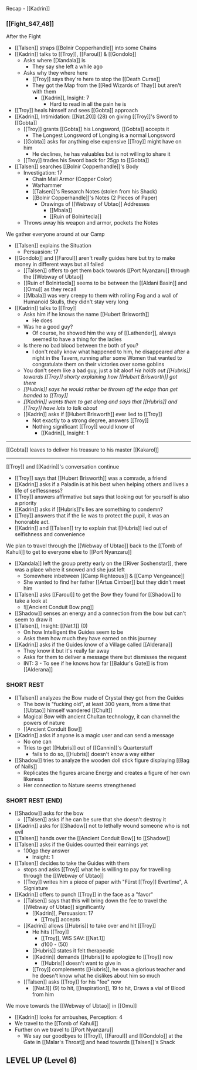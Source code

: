 Recap - [[Kadrin]]

### [[Fight_S47_48]]

After the Fight
- [[Talsen]] straps [[Bolnir Copperhandle]] into some Chains
- [[Kadrin]] talks to [[Troy]], [[Faroul]] & [[Gondolo]]
	- Asks where [[Xandala]] is
		- They say she left a while ago
	- Asks why they where here
		- [[Troy]] says they're here to stop the [[Death Curse]]
		- They got the Map from the [[Red Wizards of Thay]] but aren't with them
			- [[Kadrin]], Insight: 7
				- Hard to read in all the pain he is
- [[Troy]] heals himself and sees [[Gobta]] approach
- [[Kadrin]], Intimidation: [[Nat.20]] (28) on giving [[Troy]]'s Sword to [[Gobta]]
	- [[Troy]] grants [[Gobta]] his Longsword, [[Gobta]] accepts it
		- The Longest Longsword of Longing is a normal Longsword
	- [[Gobta]] asks for anything else expensive [[Troy]] might have on him
		- He declines, he has valuables but is not willing to share it
	- [[Troy]] trades his Sword back for 25gp to [[Gobta]]
- [[Talsen]] searches [[Bolnir Copperhandle]]'s Body
	- Investigation: 17
		- Chain Mail Armor (Copper Color)
		- Warhammer
		- [[Talsen]]'s Research Notes (stolen from his Shack)
		- [[Bolnir Copperhandle]]'s Notes (2 Pieces of Paper)
			- Drawings of [[Webway of Ubtao]] Addresses
				- [[Mbala]]
				- [[Ruin of Bolnirtecla]]
	- Throws away his weapon and armor, pockets the Notes

We gather everyone around at our Camp
- [[Talsen]] explains the Situation
	- Persuasion: 17
- [[Gondolo]] and [[Faroul]] aren't really guides here but try to make money in different ways but all failed
	- [[Talsen]] offers to get them back towards [[Port Nyanzaru]] through the [[Webway of Ubtao]]
	- [[Ruin of Bolnirtecla]] seems to be between the [[Aldani Basin]] and [[Omu]] as they recall
	- [[Mbala]] was very creepy to them with rolling Fog and a wall of Humanoid Skulls, they didn't stay very long
- [[Kadrin]] talks to [[Troy]]
	- Asks him if he knows the name [[Hubert Brisworth]]
		- He does
	- Was he a good guy?
		- Of course, he showed him the way of [[Lathender]], always seemed to have a thing for the ladies
	- Is there no bad blood between the both of you?
		- I don't really know what happened to him, he disappeared after a night in the Tavern, running after some Women that wanted to congratulate them on their victories over some goblins
	- You don't seem like a bad guy, just a bit aloof _He holds out [[Hubris]] towards [[Troy]] shorty explaining how [[Hubert Brisworth]] got there_
	- _[[Hubris]] says he would rather be thrown off the edge than get handed to [[Troy]]_
	- _[[Kadrin]] wants them to get along and says that [[Hubris]] and [[Troy]] have lots to talk about_
	- [[Kadrin]] asks if [[Hubert Brisworth]] ever lied to [[Troy]]
		- Not exactly to a strong degree, answers [[Troy]]
		- Nothing significant [[Troy]] would know of
			- [[Kadrin]], Insight: 1
---
[[Gobta]] leaves to deliver his treasure to his master [[Kakarol]]

---
[[Troy]] and [[Kadrin]]'s conversation continue
- [[Troy]] says that [[Hubert Brisworth]] was a comrade, a friend
- [[Kadrin]] asks if a Paladin is at his best when helping others and lives a life of selflessness?
- [[Troy]] answers affirmative but says that looking out for yourself is also a priority
- [[Kadrin]] asks if [[Hubris]]'s lies are something to condemn?
- [[Troy]] answers that if the lie was to protect the pupil, it was an honorable act.
- [[Kadrin]] and [[Talsen]] try to explain that [[Hubris]] lied out of selfishness and convenience

We plan to travel through the [[Webway of Ubtao]] back to the [[Tomb of Kahuli]] to get to everyone else to [[Port Nyanzaru]]
- [[Xandala]] left the group pretty early on the [[River Soshenstar]], there was a place where it snowed and she just left
	- Somewhere inbetween [[Camp Righteous]] & [[Camp Vengeance]]
	- She wanted to find her father [[Artus Cimber]] but they didn't meet him
- [[Talsen]] asks [[Faroul]] to get the Bow they found for [[Shadow]] to take a look at
	- ![[Ancient Conduit Bow.png]]
- [[Shadow]] senses an energy and a connection from the bow but can't seem to draw it
- [[Talsen]], Insight: [[Nat.1]] (0)
	- On how Intelligent the Guides seem to be
	- Asks them how much they have earned on this journey
- [[Kadrin]] asks if the Guides know of a Village called [[Alderana]] 
	- They know it but it's really far away
	- Asks for them to deliver a message there but dismisses the request
	- INT: 3 - To see if he knows how far [[Baldur's Gate]] is from [[Alderana]]

### SHORT REST
- [[Talsen]] analyzes the Bow made of Crystal they got from the Guides
	- The bow is "fucking old", at least 300 years, from a time that [[Ubtao]] himself wandered [[Chult]]
	- Magical Bow with ancient Chultan technology, it can channel the powers of nature
	- [[Ancient Conduit Bow]]
- [[Kadrin]] asks if anyone is a magic user and can send a message
	- No one can
	- Tries to get [[Hubris]] out of [[Gannin]]'s Quarterstaff 
		- fails to do so, [[Hubris]] doesn't know a way either
- [[Shadow]] tries to analyze the wooden doll stick figure displaying [[Bag of Nails]]
	- Replicates the figures arcane Energy and creates a figure of her own likeness
	- Her connection to Nature seems strengthened

### SHORT REST (END)

- [[Shadow]] asks for the bow
	- [[Talsen]] asks if he can be sure that she doesn't destroy it
- [[Kadrin]] asks for [[Shadow]] not to lethally wound someone who is not evil
- [[Talsen]] hands over the [[Ancient Conduit Bow]] to [[Shadow]]
- [[Talsen]] asks if the Guides counted their earnings yet
	- 100gp they answer
		- Insight: 1
- [[Talsen]] decides to take the Guides with them
	- stops and asks [[Troy]] what he is willing to pay for travelling through the [[Webway of Ubtao]]
	- [[Troy]] writes him a piece of paper with "Fürst [[Troy]] Evertime", A Signiature
- [[Kadrin]] offers to punch [[Troy]] in the face as a "favor"
	- [[Talsen]] says that this will bring down the fee to travel the [[Webway of Ubtao]] significantly
		- [[Kadrin]], Persuasion: 17
			- [[Troy]] accepts
	- [[Kadrin]] allows [[Hubris]] to take over and hit [[Troy]]
		- He hits [[Troy]]
			- [[Troy]], WIS SAV: [[Nat.1]]
			- d100 - (50)
		- [[Hubris]] states it felt therapeutic
		- [[Kadrin]] demands [[Hubris]] to apologize to [[Troy]] now
			- [[Hubris]] doesn't want to give in
		- [[Troy]] complements [[Hubris]], he was a glorious teacher and he doesn't know what he dislikes about him so much
	- [[Talsen]] asks [[Troy]] for his "fee" now
		- [[Nat.1]] (9) to hit, [[Inspiration]], 19 to hit, Draws a vial of Blood from him

We move towards the [[Webway of Ubtao]] in [[Omu]]
- [[Kadrin]] looks for ambushes, Perception: 4
- We travel to the [[Tomb of Kahuli]]
- Further on we travel to [[Port Nyanzaru]]
	- We say our goodbyes to [[Troy]], [[Faroul]] and [[Gondolo]] at the Gate in [[Malar's Throat]] and head towards [[Talsen]]'s Shack

## LEVEL UP (Level 6)